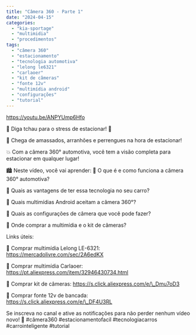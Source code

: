 ```yaml
---
title: "Câmera 360 - Parte 1"
date: "2024-04-15"
categories:
  - "kia-sportage"
  - "multimidia"
  - "procedimentos"
tags:
  - "câmera 360"
  - "estacionamento"
  - "tecnologia automotiva"
  - "lelong le6321"
  - "carlaoer"
  - "kit de câmeras"
  - "fonte 12v"
  - "multimídia android"
  - "configurações"
  - "tutorial"
---
```


<!--more-->

https://youtu.be/ANPYUmp6Hfo

🚗 Diga tchau para o stress de estacionar! 👋

🚗 Chega de amassados, arranhões e perrengues na hora de estacionar!

💥 Com a câmera 360° automotiva, você tem a visão completa para estacionar em qualquer lugar!

🏙️ Neste vídeo, você vai aprender: 🧠 O que é e como funciona a câmera 360° automotiva?

🤩 Quais as vantagens de ter essa tecnologia no seu carro?

🤑 Quais multimídias Android aceitam a câmera 360°?

🤯 Quais as configurações de câmera que você pode fazer?

🛒 Onde comprar a multimídia e o kit de câmeras?

Links úteis:

🛒 Comprar multimídia Lelong LE-6321: https://mercadolivre.com/sec/2A6edKX

🛒 Comprar multimídia Carlaoer: https://pt.aliexpress.com/item/32946430734.html

🛒 Comprar kit de câmeras: https://s.click.aliexpress.com/e/\_Dmu7oD3

🛒 Comprar fonte 12v de bancada: https://s.click.aliexpress.com/e/\_DF4U3RL

Se inscreva no canal e ative as notificações para não perder nenhum vídeo novo! 🔔 #câmera360 #estacionamentofacil #tecnologiacarros #carrointeligente #tutorial
